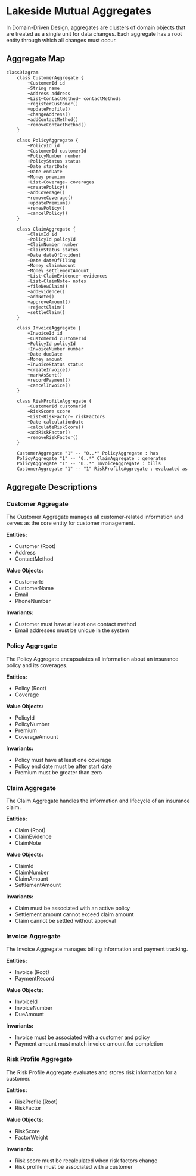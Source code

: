 # Lakeside Mutual Aggregates

In Domain-Driven Design, aggregates are clusters of domain objects that are treated as a single unit for data changes. Each aggregate has a root entity through which all changes must occur.

## Aggregate Map

```mermaid
classDiagram
    class CustomerAggregate {
        +CustomerId id
        +String name
        +Address address
        +List~ContactMethod~ contactMethods
        +registerCustomer()
        +updateProfile()
        +changeAddress()
        +addContactMethod()
        +removeContactMethod()
    }

    class PolicyAggregate {
        +PolicyId id
        +CustomerId customerId
        +PolicyNumber number
        +PolicyStatus status
        +Date startDate
        +Date endDate
        +Money premium
        +List~Coverage~ coverages
        +createPolicy()
        +addCoverage()
        +removeCoverage()
        +updatePremium()
        +renewPolicy()
        +cancelPolicy()
    }

    class ClaimAggregate {
        +ClaimId id
        +PolicyId policyId
        +ClaimNumber number
        +ClaimStatus status
        +Date dateOfIncident
        +Date dateOfFiling
        +Money claimAmount
        +Money settlementAmount
        +List~ClaimEvidence~ evidences
        +List~ClaimNote~ notes
        +fileNewClaim()
        +addEvidence()
        +addNote()
        +approveAmount()
        +rejectClaim()
        +settleClaim()
    }

    class InvoiceAggregate {
        +InvoiceId id
        +CustomerId customerId
        +PolicyId policyId
        +InvoiceNumber number
        +Date dueDate
        +Money amount
        +InvoiceStatus status
        +createInvoice()
        +markAsSent()
        +recordPayment()
        +cancelInvoice()
    }

    class RiskProfileAggregate {
        +CustomerId customerId
        +RiskScore score
        +List~RiskFactor~ riskFactors
        +Date calculationDate
        +calculateRiskScore()
        +addRiskFactor()
        +removeRiskFactor()
    }

    CustomerAggregate "1" -- "0..*" PolicyAggregate : has
    PolicyAggregate "1" -- "0..*" ClaimAggregate : generates
    PolicyAggregate "1" -- "0..*" InvoiceAggregate : bills
    CustomerAggregate "1" -- "1" RiskProfileAggregate : evaluated as
```

## Aggregate Descriptions

### Customer Aggregate
The Customer Aggregate manages all customer-related information and serves as the core entity for customer management.

**Entities:**
- Customer (Root)
- Address
- ContactMethod

**Value Objects:**
- CustomerId
- CustomerName
- Email
- PhoneNumber

**Invariants:**
- Customer must have at least one contact method
- Email addresses must be unique in the system

### Policy Aggregate
The Policy Aggregate encapsulates all information about an insurance policy and its coverages.

**Entities:**
- Policy (Root)
- Coverage

**Value Objects:**
- PolicyId
- PolicyNumber
- Premium
- CoverageAmount

**Invariants:**
- Policy must have at least one coverage
- Policy end date must be after start date
- Premium must be greater than zero

### Claim Aggregate
The Claim Aggregate handles the information and lifecycle of an insurance claim.

**Entities:**
- Claim (Root)
- ClaimEvidence
- ClaimNote

**Value Objects:**
- ClaimId
- ClaimNumber
- ClaimAmount
- SettlementAmount

**Invariants:**
- Claim must be associated with an active policy
- Settlement amount cannot exceed claim amount
- Claim cannot be settled without approval

### Invoice Aggregate
The Invoice Aggregate manages billing information and payment tracking.

**Entities:**
- Invoice (Root)
- PaymentRecord

**Value Objects:**
- InvoiceId
- InvoiceNumber
- DueAmount

**Invariants:**
- Invoice must be associated with a customer and policy
- Payment amount must match invoice amount for completion

### Risk Profile Aggregate
The Risk Profile Aggregate evaluates and stores risk information for a customer.

**Entities:**
- RiskProfile (Root)
- RiskFactor

**Value Objects:**
- RiskScore
- FactorWeight

**Invariants:**
- Risk score must be recalculated when risk factors change
- Risk profile must be associated with a customer
